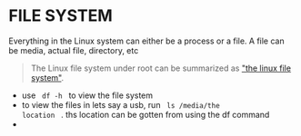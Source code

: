 
# FILE SYSTEM
  Everything in the Linux system can either be a process or a file. A file can be media, actual file, directory, etc
> The Linux file system under root can be summarized as ["the linux file system"](https://prnt.sc/DB1e0mCwTRw4).
  * use <code> df -h </code> to view the file system
  * to view the files in lets say a usb, run <code> ls /media/the location </code> . ths location can be gotten from using the df command
  *   

